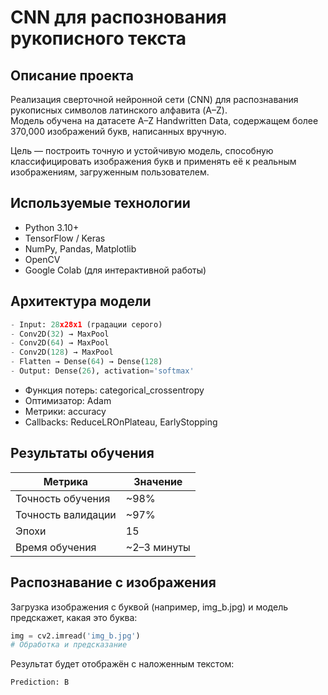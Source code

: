 # CNN для распознования рукописного текста

## Описание проекта

Реализация сверточной нейронной сети (CNN) для распознавания рукописных символов латинского алфавита (A–Z).  
Модель обучена на датасете A–Z Handwritten Data, содержащем более 370,000 изображений букв, написанных вручную. 

Цель — построить точную и устойчивую модель, способную классифицировать изображения букв и применять её к реальным изображениям, загруженным пользователем.

## Используемые технологии

- Python 3.10+  
- TensorFlow / Keras  
- NumPy, Pandas, Matplotlib  
- OpenCV  
- Google Colab (для интерактивной работы)

## Архитектура модели

```python
- Input: 28x28x1 (градации серого)  
- Conv2D(32) → MaxPool  
- Conv2D(64) → MaxPool  
- Conv2D(128) → MaxPool  
- Flatten → Dense(64) → Dense(128)  
- Output: Dense(26), activation='softmax'
```  
- Функция потерь: categorical_crossentropy  
- Оптимизатор: Adam  
- Метрики: accuracy  
- Callbacks: ReduceLROnPlateau, EarlyStopping

## Результаты обучения

| Метрика            | Значение       |
|--------------------|----------------|
| Точность обучения  | ~98%           |
| Точность валидации | ~97%           |
| Эпохи              | 15             |
| Время обучения     | ~2–3 минуты    |

## Распознавание с изображения

Загрузка изображения с буквой (например, img_b.jpg) и модель предскажет, какая это буква:

```python
img = cv2.imread('img_b.jpg')
# Обработка и предсказание
```

Результат будет отображён с наложенным текстом:
```
Prediction: B
```
